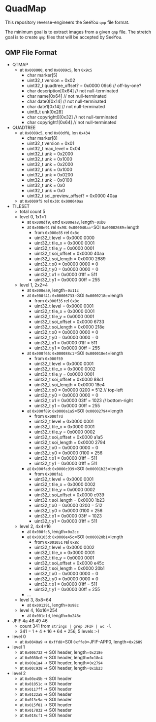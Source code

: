 # QuadMap

This repository reverse-engineers the SeeYou `qmp` file format.

The minimum goal is to extract images from a given `qmp` file.  The stretch goal is to create `qmp` files that will be accepted by SeeYou.

## QMP File Format

- QTMAP
  - at `0x000000`, end `0x0009c5`, len `0x9c5`
    - char marker[5]
    - uint32_t version = 0x02
    - uint32_t quadtree_offset? = 0x0000 09c6 // off-by-one?
    - char description[0x64] // not null-terminated
    - char name[0x64] // not null-terminated
    - char date0[0x14] // not null-terminated
    - char date1[0x14] // not null-terminated
    - uint8_t unk[0x28]
    - char copyright0[0x32] // not null-terminated
    - char copyright1[0x64] // not null-terminated
- QUADTREE
  - at `0x0009c5`, end `0x00df8`, len `0x434`
    - char marker[8]
    - uint32_t version = 0x01
    - uint32_t max_level = 0x04
    - uint32_t unk = 0x2000 
    - uint32_t unk = 0x1000
    - uint32_t unk = 0x2000
    - uint32_t unk = 0x1000
    - uint32_t unk = 0x0200
    - uint32_t unk = 0x0100
    - uint32_t unk = 0x0
    - uint32_t unk = 0x0
    - uint32_t soi_preview_offset? = 0x0000 40aa
  - at `0x0009f5` rel `0x30`: `0x000040aa`
- TILESET
  - total count 5
  - level 0, 1x1=1
    - at `0x000df9`, end `0x000ea8`, length=`0xb0`
    - at `0x000e91` rel `0x98`: `0x000040aa`=SOI `0x00002689`=length
      - from `0x000e85` rel `0x8c`
      - uint32_t level = 0x0000 0000
      - uint32_t tile_x = 0x0000 0001
      - uint32_t tile_y = 0x0000 0001
      - uint32_t soi_offset = 0x0000 40aa
      - uint32_t soi_length = 0x0000 2689
      - uint32_t x0 = 0x0000 0000 = 0
      - uint32_t y0 = 0x0000 0000 = 0
      - uint32_t x1 = 0x0000 01ff = 511
      - uint32_t y1 = 0x0000 00ff = 255
  - level 1, 2x2=4
    - at `0x000ea9`, length=`0x11c`
    - at `0x000f41`: `0x00006733`=SOI `0x0000218e`=length
      - from `0x000f35` rel `0x8c`
      - uint32_t level = 0x0000 0001
      - uint32_t tile_x = 0x0000 0001
      - uint32_t tile_y = 0x0000 0001
      - uint32_t soi_offset = 0x0000 6733
      - uint32_t soi_length = 0x0000 218e
      - uint32_t x0 = 0x0000 0000 = 0
      - uint32_t y0 = 0x0000 0000 = 0
      - uint32_t x1 = 0x0000 01ff = 511
      - uint32_t y1 = 0x0000 00ff = 255
    - at `0x000f65`: `0x000088c1`=SOI `0x000018e4`=length
      - from `0x000f59`
      - uint32_t level = 0x0000 0001
      - uint32_t tile_x = 0x0000 0002
      - uint32_t tile_y = 0x0000 0001
      - uint32_t soi_offset = 0x0000 88c1
      - uint32_t soi_length = 0x0000 18e4
      - uint32_t x0 = 0x0000 0200 = 512 // top-left
      - uint32_t y0 = 0x0000 0000 = 0
      - uint32_t x1 = 0x0000 03ff = 1023 // bottom-right
      - uint32_t y1 = 0x0000 00ff = 255
    - at `0x000f89`: `0x0000a1a5`=SOI `0x00002794`=length
      - from `0x000f7d`
      - uint32_t level = 0x0000 0001
      - uint32_t tile_x = 0x0000 0001
      - uint32_t tile_y = 0x0000 0002
      - uint32_t soi_offset = 0x0000 a1a5
      - uint32_t soi_length = 0x0000 2794
      - uint32_t x0 = 0x0000 0000 = 0
      - uint32_t y0 = 0x0000 0100 = 256
      - uint32_t x1 = 0x0000 01ff = 511
      - uint32_t y1 = 0x0000 01ff = 511
    - at `0x000fad`: `0x0000c939`=SOI `0x00001b23`=length
      - from `0x000fa1`
      - uint32_t level = 0x0000 0001
      - uint32_t tile_x = 0x0000 0002
      - uint32_t tile_y = 0x0000 0002
      - uint32_t soi_offset = 0x0000 c939
      - uint32_t soi_length = 0x0000 1b23
      - uint32_t x0 = 0x0000 0200 = 512
      - uint32_t y0 = 0x0000 0100 = 256
      - uint32_t x1 = 0x0000 03ff = 1023
      - uint32_t y1 = 0x0000 01ff = 511
  - level 2, 4x4=16
    - at `0x000fc5`, length=`0x2cc`
    - at `0x00105d`: `0x0000e45c`=SOI `0x000020b1`=length
      - from `0x001051` rel `0x8c`
      - uint32_t level = 0x0000 0002
      - uint32_t tile_x = 0x0000 0001
      - uint32_t tile_y = 0x0000 0001
      - uint32_t soi_offset = 0x0000 e45c
      - uint32_t soi_length = 0x0000 20b1
      - uint32_t x0 = 0x0000 0000 = 0
      - uint32_t y0 = 0x0000 0000 = 0
      - uint32_t x1 = 0x0000 01ff = 511
      - uint32_t y1 = 0x0000 00ff = 255
    - ...
  - level 3, 8x8=64
    - at `0x001291`, length=`0x98c`
  - level 4, 16x16=254
    - at `0x001c1d`, length=`0x248c`
- JFIF 4a 46 49 46
  - count 341 from `strings | grep JFIF | wc -l`
  - 341 = 1 + 4 + 16 + 64 + 256, 5 levels :-)
- level 0
  - at `0x0040a9` -> `0xffd8`=SOI `0xffe0`=JFIF-APP0, length=`0x2689`
- level 1
  - at `0x006732` -> SOI header, length=`0x218e`
  - at `0x0088c0` -> SOI header, length=`0x18e4`
  - at `0x00a1a4` -> SOI header, length=`0x2794`
  - at `0x00c938` -> SOI header, length=`0x1b23`
- level 2
  - at `0x00e45b` -> SOI header
  - at `0x01051c` -> SOI header
  - at `0x0117ff` -> SOI header
  - at `0x0122a5` -> SOI header
  - at `0x013c9a` -> SOI header
  - at `0x015f81` -> SOI header
  - at `0x017832` -> SOI header
  - at `0x018cf1` -> SOI header
